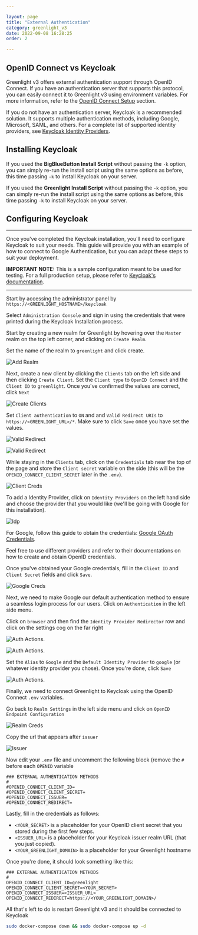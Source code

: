 ```yaml
---

layout: page
title: "External Authentication"
category: greenlight_v3
date: 2022-09-08 16:28:25
order: 2

---
```

## OpenID Connect vs Keycloak

Greenlight v3 offers external authentication support through OpenID Connect. If you have an authentication server that supports this protocol, you can easily connect it to Greenlight v3 using environment variables. For more information, refer to the [OpenID Connect Setup](/greenlight_v3/gl3-install.html#openid-connect-setup) section.

If you do not have an authentication server, Keycloak is a recommended solution. It supports multiple authentication methods, including Google, Microsoft, SAML, and others. For a complete list of supported identity providers, see [Keycloak Identity Providers](https://www.keycloak.org/docs/latest/server_admin/#_General-idp-config).

## Installing Keycloak

If you used the **BigBlueButton Install Script** without passing the `-k` option, you can simply re-run the install script using the same options as before, this time passing `-k` to install Keycloak on your server.

If you used the **Greenlight Install Script** without passing the `-k` option, you can simply re-run the install script using the same options as before, this time passing `-k` to install Keycloak on your server. 

## Configuring Keycloak
---

Once you've completed the Keycloak installation, you'll need to configure Keycloak to suit your needs. This guide will provide you with an example of how to connect to Google Authentication, but you can adapt these steps to suit your deployment.

**IMPORTANT NOTE:** This is a sample configuration meant to be used for testing. For a full production setup, please refer to [Keycloak's documentation](https://www.keycloak.org/docs/latest/server_admin/index.html).

---

Start by accessing the administrator panel by `https://<GREENLIGHT_HOSTNAME>/keycloak`

Select `Administration Console` and sign in using the credentials that were printed during the Keycloak Installation process.

Start by creating a new realm for Greenlight by hovering over the `Master` realm on the top left corner, and clicking on `Create Realm`.

Set the name of the realm to `greenlight` and click create.

![Add Realm](/images/greenlight/v3/keycloak/add-realm.png)

Next, create a new client by clicking the `Clients` tab on the left side and then clicking `Create Client`. Set the `Client type` to `OpenID Connect` and the `Client ID` to `greenlight`. Once you've confirmed the values are correct, click `Next`

![Create Clients](/images/greenlight/v3/keycloak/create-client-2.png)

Set `Client authentication` to `ON` and  and `Valid Redirect URIs` to `https://<GREENLIGHT_URL>/*`. Make sure to click `Save` once you have set the values.

![Valid Redirect](/images/greenlight/v3/keycloak/client-authentication.png)


![Valid Redirect](/images/greenlight/v3/keycloak/valid-redirect.png)

While staying in the `Clients` tab, click on the `Credentials` tab near the top of the page and store the `Client secret` variable on the side (this will be the `OPENID_CONNECT_CLIENT_SECRET` later in the `.env`).

![Client Creds](/images/greenlight/v3/keycloak/client-credentials.png)

To add a Identity Provider, click on `Identity Providers` on the left hand side and choose the provider that you would like (we'll be going with Google for this installation).

![Idp](/images/greenlight/v3/keycloak/idp.png)

For Google, follow this guide to obtain the credentials:  [Google OAuth Credentials](https://developers.google.com/workspace/guides/create-credentials#oauth-client-id).

Feel free to use different providers and refer to their documentations on how to create and obtain OpenID credentials.

Once you've obtained your Google credentials, fill in the `Client ID` and `Client Secret` fields and click `Save`.

![Google Creds](/images/greenlight/v3/keycloak/google-creds.png)

Next, we need to make Google our default authentication method to ensure a seamless login process for our users. Click on `Authentication` in the left side menu.

Click on `browser` and then find the  `Identity Provider Redirector` row and click on the settings cog on the far right

![Auth Actions](/images/greenlight/v3/keycloak/actions.png).

![Auth Actions](/images/greenlight/v3/keycloak/actions-2.png).

Set the `Alias` to `Google` and the `Default Identity Provider` to `google` (or whatever identity provider you chose). Once you're done, click `Save`

![Auth Actions](/images/greenlight/v3/keycloak/actions-3.png).

Finally, we need to connect Greenlight to Keycloak using the OpenID Connect `.env` variables.

Go back to `Realm Settings` in the left side menu and click on `OpenID Endpoint Configuration`

![Realm Creds](/images/greenlight/v3/keycloak/realm-creds.png)

Copy the url that appears after `issuer`

![Issuer](/images/greenlight/v3/keycloak/issuer.png)

Now edit your `.env` file and uncomment the following block (remove the `#` before each `OPENID` variable
```
### EXTERNAL AUTHENTICATION METHODS  
#  
#OPENID_CONNECT_CLIENT_ID=  
#OPENID_CONNECT_CLIENT_SECRET=  
#OPENID_CONNECT_ISSUER=  
#OPENID_CONNECT_REDIRECT=
```
Lastly, fill in the credentials as follows:
-   `<YOUR_SECRET>`  is a placeholder for your OpenID client secret that you stored during the first few steps.
-   `<ISSUER_URL>`  is a placeholder for your Keycloak issuer realm URL (that you just copied).
-   `<YOUR_GREENLIGHT_DOMAIN>`  is a placeholder for your Greenlight hostname

Once you're done, it should look something like this:
```
### EXTERNAL AUTHENTICATION METHODS  
#  
OPENID_CONNECT_CLIENT_ID=greenlight
OPENID_CONNECT_CLIENT_SECRET=<YOUR_SECRET>
OPENID_CONNECT_ISSUER=<ISSUER_URL>
OPENID_CONNECT_REDIRECT=https://<YOUR_GREENLIGHT_DOMAIN>/
```

All that's left to do is restart Greenlight v3 and it should be connected to Keycloak
```bash
sudo docker-compose down && sudo docker-compose up -d
```
